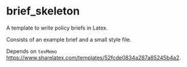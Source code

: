 # brief_skeleton
A template to write policy briefs in Latex.

Consists of an example brief and a small style file.

Depends on `texMemo` https://www.sharelatex.com/templates/52fcde0834a287a85245b4a2.
